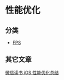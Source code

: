 # 性能优化
## 分类
- [FPS](./FPS.md)

## 其它文章
[微信读书 iOS 性能优化总结](https://wereadteam.github.io/2016/05/03/WeRead-Performance/)